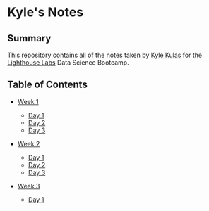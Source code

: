 # Kyle's Notes

## Summary

This repository contains all of the notes taken by [Kyle Kulas](https://github.com/KyleKulas) for the [Lighthouse Labs](http://www.lighthouselabs.ca)
 Data Science Bootcamp.

## Table of Contents

* [Week 1](/Week_1)
     * [Day 1](/Week_1/Day_1)
     * [Day 2](/Week_1/Day_2)
     * [Day 3](/Week_1/Day_3)
     
* [Week 2](/Week_2)
     * [Day 1](/Week_2/Day_1)
     * [Day 2](/Week_2/Day_2)
     * [Day 3](/Week_2/Day_3)

* [Week 3](/Week_3)
     * [Day 1](/Week_3/Day_1)


